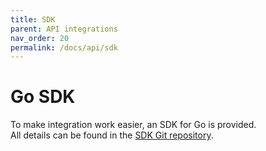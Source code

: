 ```yaml
---
title: SDK
parent: API integrations
nav_order: 20
permalink: /docs/api/sdk
---
```


# Go SDK
To make integration work easier, an SDK for Go is provided.  
All details can be found in the [SDK Git repository](https://github.com/raito-io/sdk).